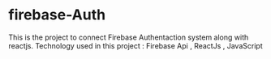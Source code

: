 # firebase-Auth
This is the project to connect Firebase Authentaction system along with reactjs.
Technology used in this project : Firebase Api , ReactJs , JavaScript
